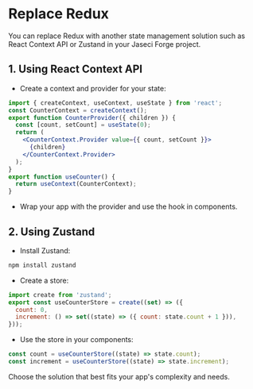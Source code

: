 # Replace Redux

You can replace Redux with another state management solution such as React Context API or Zustand in your Jaseci Forge project.

## 1. Using React Context API

- Create a context and provider for your state:

```jsx
import { createContext, useContext, useState } from 'react';
const CounterContext = createContext();
export function CounterProvider({ children }) {
  const [count, setCount] = useState(0);
  return (
    <CounterContext.Provider value={{ count, setCount }}>
      {children}
    </CounterContext.Provider>
  );
}
export function useCounter() {
  return useContext(CounterContext);
}
```

- Wrap your app with the provider and use the hook in components.

## 2. Using Zustand

- Install Zustand:

```bash
npm install zustand
```

- Create a store:

```js
import create from 'zustand';
export const useCounterStore = create((set) => ({
  count: 0,
  increment: () => set((state) => ({ count: state.count + 1 })),
}));
```

- Use the store in your components:

```jsx
const count = useCounterStore((state) => state.count);
const increment = useCounterStore((state) => state.increment);
```

Choose the solution that best fits your app's complexity and needs. 